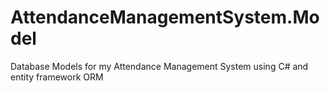 # AttendanceManagementSystem.Model
Database Models for my Attendance Management System using C# and entity framework ORM
